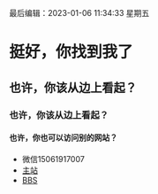 最后编辑：2023-01-06 11:34:33 星期五

# 挺好，你找到我了

## 也许，你该从边上看起？

### 也许，你该从边上看起？

#### 也许，你也可以访问别的网站？
- 微信15061917007
- [主站](http://lightgroup.top "主站")
- [BBS](http://chat,lightgroup.top "BBS")